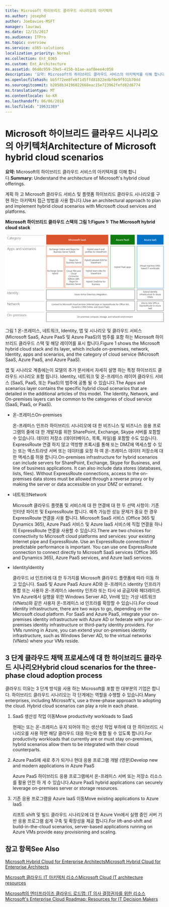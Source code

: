 ```yaml
---
title: Microsoft 하이브리드 클라우드 시나리오의 아키텍처
ms.author: josephd
author: JoeDavies-MSFT
manager: laurawi
ms.date: 12/15/2017
ms.audience: ITPro
ms.topic: overview
ms.service: o365-solutions
localization_priority: Normal
ms.collection: Ent_O365
ms.custom: Ent_Architecture
ms.assetid: 06d8c959-39e5-4150-b1ae-aaf0eee4c058
description: '요약: Microsoft의 하이브리드 클라우드 서비스의 아키텍처를 이해 합니다.'
ms.openlocfilehash: bb5f72ee8fe6f1d5ffd81822edbf0e9f931b70dd
ms.sourcegitcommit: b2058b34196022668eac15e723962fefd82d6774
ms.translationtype: MT
ms.contentlocale: ko-KR
ms.lasthandoff: 06/06/2018
ms.locfileid: "19631389"
---
```

# <a name="architecture-of-microsoft-hybrid-cloud-scenarios"></a><span data-ttu-id="524fb-103">Microsoft 하이브리드 클라우드 시나리오의 아키텍처</span><span class="sxs-lookup"><span data-stu-id="524fb-103">Architecture of Microsoft hybrid cloud scenarios</span></span>

 <span data-ttu-id="524fb-104">**요약:** Microsoft의 하이브리드 클라우드 서비스의 아키텍처를 이해 합니다.</span><span class="sxs-lookup"><span data-stu-id="524fb-104">**Summary:** Understand the architecture of Microsoft's hybrid cloud offerings.</span></span>
  
<span data-ttu-id="524fb-105">계획 하 고 Microsoft 클라우드 서비스 및 플랫폼 하이브리드 클라우드 시나리오를 구현 하는 아키텍처 접근 방법을 사용 합니다.</span><span class="sxs-lookup"><span data-stu-id="524fb-105">Use an architectural approach to plan and implement hybrid cloud scenarios with Microsoft cloud services and platforms.</span></span>
  
<span data-ttu-id="524fb-106">**Microsoft 하이브리드 클라우드 스택의 그림 1:**</span><span class="sxs-lookup"><span data-stu-id="524fb-106">**Figure 1: The Microsoft hybrid cloud stack**</span></span>

![Microsoft 하이브리드 클라우드 스택](images/Hybrid_Poster/Hybrid_Cloud_Stack.png)
  
<span data-ttu-id="524fb-108">그림 1 온-프레미스, 네트워크, Identity, 앱 및 시나리오 및 클라우드 서비스 (Microsoft SaaS, Azure PaaS 및 Azure PaaS)의 범주를 포함 하는 Microsoft 하이브리드 클라우드 스택 및 해당 레이어를 표시 합니다.</span><span class="sxs-lookup"><span data-stu-id="524fb-108">Figure 1 shows the Microsoft hybrid cloud stack and its layer, which include on-premises, network, Identity, apps and scenarios, and the category of cloud service (Microsoft SaaS, Azure PaaS, and Azure PaaS).</span></span>
  
<span data-ttu-id="524fb-p101">앱 및 시나리오 계층에는이 모델의 추가 문서에서 자세히 설명 하는 특정 하이브리드 클라우드 시나리오 포함 됩니다. Identity, 네트워크 및 온-프레미스 레이어 클라우드 서비스 (SaaS, PaaS, 또는 PaaS)의 범주에 공통 될 수 있습니다.</span><span class="sxs-lookup"><span data-stu-id="524fb-p101">The Apps and scenarios layer contains the specific hybrid cloud scenarios that are detailed in the additional articles of this model. The Identity, Network, and On-premises layers can be common to the categories of cloud service (SaaS, PaaS, or PaaS).</span></span>
  
- <span data-ttu-id="524fb-111">온-프레미스</span><span class="sxs-lookup"><span data-stu-id="524fb-111">On-premises</span></span>
    
    <span data-ttu-id="524fb-p102">온-프레미스 인프라 하이브리드 시나리오에 대 한 비즈니스 및 비즈니스 응용 프로그램의 줄에 대 한 개발자를 위한 SharePoint, Exchange, Skype 서버를 포함할 수 있습니다. 데이터 저장소 (데이터베이스, 목록, 파일)를 포함할 수도 있습니다. ExpressRoute 연결 하지 않고 역방향 프록시를 통해 또는 DMZ에 액세스할 수 있는 또는 엑스트라넷 서버 또는 데이터를 요청 하 여 온-프레미스 데이터 저장소에 대 한 액세스를 허용 합니다.</span><span class="sxs-lookup"><span data-stu-id="524fb-p102">On-premises infrastructure for hybrid scenarios can include servers for SharePoint, Exchange, Skype for Business, and line of business applications. It can also include data stores (databases, lists, files). Without ExpressRoute connections, access to the on-premises data stores must be allowed through a reverse proxy or by making the server or data accessible on your DMZ or extranet.</span></span>
    
- <span data-ttu-id="524fb-115">네트워크</span><span class="sxs-lookup"><span data-stu-id="524fb-115">Network</span></span>
    
    <span data-ttu-id="524fb-p103">Microsoft 클라우드 플랫폼 및 서비스에 대 한 연결에 대 한 두 선택 사항이: 기존 인터넷 파이프 및 ExpressRoute 합니다. 예측 가능한 성능 문제가 중요 한 경우 ExpressRoute 연결을 사용 합니다. Microsoft SaaS 서비스 (Office 365 및 Dynamics 365), Azure PaaS 서비스 및 Azure IaaS 서비스에 직접 연결을 하나의 ExpressRoute 연결을 사용할 수 있습니다.</span><span class="sxs-lookup"><span data-stu-id="524fb-p103">There are two choices for connectivity to Microsoft cloud platforms and services: your existing Internet pipe and ExpressRoute. Use an ExpressRoute connection if predictable performance is important. You can use one ExpressRoute connection to connect directly to Microsoft SaaS services (Office 365 and Dynamics 365), Azure PaaS services, and Azure IaaS services.</span></span>
    
- <span data-ttu-id="524fb-119">Identity</span><span class="sxs-lookup"><span data-stu-id="524fb-119">Identity</span></span>
    
    <span data-ttu-id="524fb-p104">클라우드 id 인프라에 대 한 두가지를 Microsoft 클라우드 플랫폼에 따라 이동 하 고 있습니다. SaaS 및 Azure PaaS Azure AD와 온-프레미스 identity 인프라가 통합 또는 사용자 온-프레미스 identity 인프라 또는 타사 id 공급자와 페더레이션. Vm Azure에서 실행을 위한 Windows Server AD, Vm에 있는 가상 네트워크 (VNets)와 같은 사용자 온-프레미스 id 인프라를 확장할 수 있습니다.</span><span class="sxs-lookup"><span data-stu-id="524fb-p104">For cloud identity infrastructure, there are two ways to go, depending on the Microsoft cloud platform. For SaaS and Azure PaaS, integrate your on-premises identity infrastructure with Azure AD or federate with your on-premises identity infrastructure or third-party identity providers. For VMs running in Azure, you can extend your on-premises identity infrastructure, such as Windows Server AD, to the virtual networks (VNets) where your VMs reside.</span></span>
    
## <a name="hybrid-cloud-scenarios-for-the-three-phase-cloud-adoption-process"></a><span data-ttu-id="524fb-123">3 단계 클라우드 채택 프로세스에 대 한 하이브리드 클라우드 시나리오</span><span class="sxs-lookup"><span data-stu-id="524fb-123">Hybrid cloud scenarios for the three-phase cloud adoption process</span></span>

<span data-ttu-id="524fb-p105">클라우드 이유는 3 단계 방식을 사용 하는 Microsoft를 포함 한 대부분의 기업은 합니다. 하이브리드 클라우드 시나리오는 각 단계에는 역할을 수행할 수 있습니다.</span><span class="sxs-lookup"><span data-stu-id="524fb-p105">Many enterprises, including Microsoft's, use a three-phase approach to adopting the cloud. Hybrid cloud scenarios can play a role in each phase.</span></span>
  
1. <span data-ttu-id="524fb-126">SaaS 생산성 작업 이동</span><span class="sxs-lookup"><span data-stu-id="524fb-126">Move productivity workloads to SaaS</span></span>
    
    <span data-ttu-id="524fb-127">현재는 또는 온-프레미스 유지 되어야 하는 생산성 작업 부하에 대 한 하이브리드 시나리오를 사용 하면 해당 클라우드 대응 하는와 통합 될 수 있도록 합니다.</span><span class="sxs-lookup"><span data-stu-id="524fb-127">For productivity workloads that currently are or must stay on-premises, hybrid scenarios allow them to be integrated with their cloud counterparts.</span></span>
    
2. <span data-ttu-id="524fb-128">Azure PaaS에 새로 추가 되거나 현대 응용 프로그램 개발 (영문)</span><span class="sxs-lookup"><span data-stu-id="524fb-128">Develop new and modern applications in Azure PaaS</span></span>
    
    <span data-ttu-id="524fb-129">Azure PaaS 하이브리드 응용 프로그램에서 온-프레미스 서버 또는 저장소 리소스를 활용 안전 하 게 수 있습니다.</span><span class="sxs-lookup"><span data-stu-id="524fb-129">Azure PaaS hybrid applications can securely leverage on-premises server or storage resources.</span></span>
    
3. <span data-ttu-id="524fb-130">기존 응용 프로그램을 Azure IaaS 이동</span><span class="sxs-lookup"><span data-stu-id="524fb-130">Move existing applications to Azure IaaS</span></span>
    
    <span data-ttu-id="524fb-131">리프트 shift 및 빌드 클라우드 시나리오에 대 한 Azure Vm에서 실행 중인 서버 기반 응용 프로그램 쉽게 구축 및 확장성을 제공 합니다.</span><span class="sxs-lookup"><span data-stu-id="524fb-131">For lift-and-shift and build-in-the-cloud scenarios, server-based applications running on Azure VMs provide easy provisioning and scaling.</span></span>
    
## <a name="see-also"></a><span data-ttu-id="524fb-132">참고 항목</span><span class="sxs-lookup"><span data-stu-id="524fb-132">See Also</span></span>

[<span data-ttu-id="524fb-133">Microsoft Hybrid Cloud for Enterprise Architects</span><span class="sxs-lookup"><span data-stu-id="524fb-133">Microsoft Hybrid Cloud for Enterprise Architects</span></span>](microsoft-hybrid-cloud-for-enterprise-architects.md)
  
[<span data-ttu-id="524fb-134">Microsoft 클라우드 IT 아키텍처 리소스</span><span class="sxs-lookup"><span data-stu-id="524fb-134">Microsoft Cloud IT architecture resources</span></span>](microsoft-cloud-it-architecture-resources.md)

[<span data-ttu-id="524fb-135">Microsoft의 엔터프라이즈 클라우드 로드맵: IT 의사 결정권자를 위한 리소스</span><span class="sxs-lookup"><span data-stu-id="524fb-135">Microsoft's Enterprise Cloud Roadmap: Resources for IT Decision Makers</span></span>](https://sway.com/FJ2xsyWtkJc2taRD)



